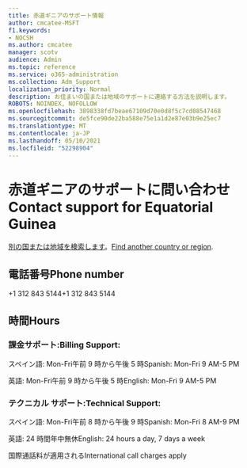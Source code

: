 ```yaml
---
title: 赤道ギニアのサポート情報
author: cmcatee-MSFT
f1.keywords:
- NOCSH
ms.author: cmcatee
manager: scotv
audience: Admin
ms.topic: reference
ms.service: o365-administration
ms.collection: Adm_Support
localization_priority: Normal
description: お住まいの国または地域のサポートに連絡する方法を説明します。
ROBOTS: NOINDEX, NOFOLLOW
ms.openlocfilehash: 3898338fd7beae67109d70e0d8f5c7cd08547468
ms.sourcegitcommit: de5fce90de22ba588e75e1a1d2e87e03b9e25ec7
ms.translationtype: MT
ms.contentlocale: ja-JP
ms.lasthandoff: 05/10/2021
ms.locfileid: "52298904"
---
```

# <a name="contact-support-for-equatorial-guinea"></a><span data-ttu-id="aadde-103">赤道ギニアのサポートに問い合わせ</span><span class="sxs-lookup"><span data-stu-id="aadde-103">Contact support for Equatorial Guinea</span></span>

<span data-ttu-id="aadde-104">[別の国または地域を検索します](../../business-video/get-help-support.md)。</span><span class="sxs-lookup"><span data-stu-id="aadde-104">[Find another country or region](../../business-video/get-help-support.md).</span></span>

## <a name="phone-number"></a><span data-ttu-id="aadde-105">電話番号</span><span class="sxs-lookup"><span data-stu-id="aadde-105">Phone number</span></span>
<span data-ttu-id="aadde-106">+1 312 843 5144</span><span class="sxs-lookup"><span data-stu-id="aadde-106">+1 312 843 5144</span></span>

## <a name="hours"></a><span data-ttu-id="aadde-107">時間</span><span class="sxs-lookup"><span data-stu-id="aadde-107">Hours</span></span>
### <a name="billing-support"></a><span data-ttu-id="aadde-108">課金サポート:</span><span class="sxs-lookup"><span data-stu-id="aadde-108">Billing Support:</span></span>

<span data-ttu-id="aadde-109">スペイン語: Mon-Fri午前 9 時から午後 5 時</span><span class="sxs-lookup"><span data-stu-id="aadde-109">Spanish: Mon-Fri 9 AM-5 PM</span></span>

<span data-ttu-id="aadde-110">英語: Mon-Fri午前 9 時から午後 5 時</span><span class="sxs-lookup"><span data-stu-id="aadde-110">English: Mon-Fri 9 AM-5 PM</span></span>

### <a name="technical-support"></a><span data-ttu-id="aadde-111">テクニカル サポート:</span><span class="sxs-lookup"><span data-stu-id="aadde-111">Technical Support:</span></span>

<span data-ttu-id="aadde-112">スペイン語: Mon-Fri午前 8 時から午後 9 時</span><span class="sxs-lookup"><span data-stu-id="aadde-112">Spanish: Mon-Fri 8 AM-9 PM</span></span>

<span data-ttu-id="aadde-113">英語: 24 時間年中無休</span><span class="sxs-lookup"><span data-stu-id="aadde-113">English: 24 hours a day, 7 days a week</span></span>

<span data-ttu-id="aadde-114">国際通話料が適用される</span><span class="sxs-lookup"><span data-stu-id="aadde-114">International call charges apply</span></span>
